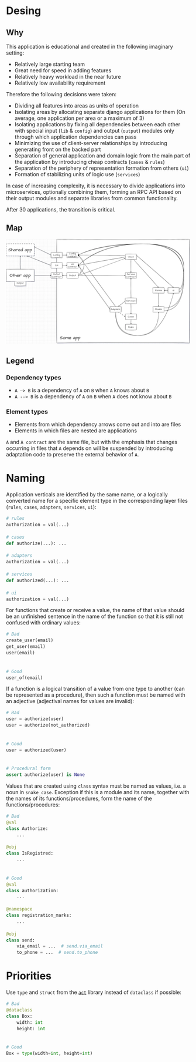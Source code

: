 # Desing
## Why
This application is educational and created in the following imaginary setting:
- Relatively large starting team
- Great need for speed in adding features
- Relatively heavy workload in the near future
- Relatively low availability requirement

Therefore the following decisions were taken:
- Dividing all features into areas as units of operation
- Isolating areas by allocating separate django applications for them (On average, one application per area or a maximum of 3)
- Isolating applications by fixing all dependencies between each other with special input (`lib` & `config`) and output (`output`) modules only through which application dependencies can pass
- Minimizing the use of client-server relationships by introducing generating front on the backed part
- Separation of general application and domain logic from the main part of the application by introducing cheap contracts (`cases` & `rules`)
- Separation of the periphery of representation formation from others (`ui`)
- Formation of stabilizing units of logic use (`services`)

In case of increasing complexity, it is necessary to divide applications into microservices, optionally combining them, forming an RPC API based on their output modules and separate libraries from common functionality.

After 30 applications, the transition is critical.

## Map
<img src="https://github.com/TheArtur128/ToDo/blob/main/decor/design.webp"/>

## Legend
### Dependency types
- `A —> B` is a dependency of `A` on `B` when `A` knows about `B`
- `A --> B` is a dependency of `A` on `B` when `A` does not know about `B`

### Element types
- Elements from which dependency arrows come out and into are files</br>
- Elements in which files are nested are applications

`A` and `A contract` are the same file, but with the emphasis that changes occurring in files that `A` depends on will be suspended by introducing adaptation code to preserve the external behavior of `A`.</br>

# Naming

Application verticals are identified by the same name, or a logically converted name for a specific element type in the corresponding layer files (`rules`, `cases`, `adapters`, `services`, `ui`):
```py
# rules
authorization = val(...)

# cases
def authorize(...): ...

# adapters
authorization = val(...)

# services
def authorized(...): ...

# ui
authorization = val(...)
```

For functions that create or receive a value, the name of that value should be an unfinished sentence in the name of the function so that it is still not confused with ordinary values:
```py
# Bad
create_user(email)
get_user(email)
user(email)


# Good
user_of(email)
```

If a function is a logical transition of a value from one type to another (can be represented as a procedure), then such a function must be named with an adjective (adjectival names for values are invalid):
```py
# Bad
user = authorize(user)
user = authorize(not_authorized)


# Good
user = authorized(user)


# Procedural form
assert authorize(user) is None
```

Values that are created using `class` syntax must be named as values, i.e. a noun in `snake_case`. Exception if this is a module and its name, together with the names of its functions/procedures, form the name of the functions/procedures:
```py
# Bad
@val
class Authorize:
    ...

@obj
class IsRegistred:
    ...


# Good
@val
class authorization:
    ...

@namespace
class registration_marks:
    ...

@obj
class send:
    via_email = ...  # send.via_email
    to_phone = ...  # send.to_phone
```

# Priorities

Use `type` and `struct` from the [`act`](https://github.com/TheArtur128/Act) library instead of `dataclass` if possible:
```py
# Bad
@dataclass
class Box:
    width: int
    height: int


# Good
Box = type(width=int, height=int)
```
